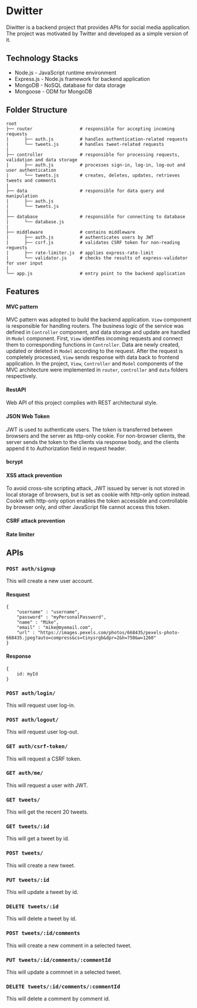 # Dwitter

Diwitter is a backend project that provides APIs for social media application. The project was motivated by Twitter and developed as a simple version of it. 

## Technology Stacks

* Node.js - JavaScript runtime environment 
* Express.js - Node.js framework for backend application
* MongoDB - NoSQL database for data storage
* Mongoose - ODM for MongoDB

## Folder Structure

    root
    ├── router                  # responsible for accepting incoming requests
    |      ├── auth.js          # handles authentication-related requests
    |      └── tweets.js        # handles tweet-related requests
    |
    ├── controller              # responsible for processing requests, validation and data storage
    |      ├── auth.js          # processes sign-in, log-in, log-out and user authentication
    |      └── tweets.js        # creates, deletes, updates, retrieves tweets and comments
    |
    ├── data                    # responsible for data query and manipulation
    |      ├── auth.js
    |      └── tweets.js
    |
    ├── database                # responsible for connecting to database
    |      └── database.js
    |
    ├── middleware              # contains middleware
    |      ├── auth.js          # authenticates users by JWT
    |      ├── csrf.js          # validates CSRF token for non-reading reguests
    |      ├── rate-limiter.js  # applies express-rate-limit
    |      └── validator.js     # checks the results of express-validator for user input
    | 
    └── app.js                  # entry point to the backend application

## Features

#### MVC pattern 

MVC pattern was adopted to build the backend application. `View` component is responsible for handling routers. The business logic of the service was defined in `Controller` component, and data storage and update are handled in `Model` component. First, `View` identifies incoming requests and connect them to corresponding functions in `Controller`. Data are newly created, updated or deleted in `Model` according to the request. After the request is completely processed, `View` sends response with data back to frontend application. In the project, `View`, `Controller` and `Model` components of the MVC architecture were implemented in `router`, `controller` and `data` folders respectively.

#### RestAPI
Web API of this project complies with REST architectural style.

#### JSON Web Token

JWT is used to authenticate users. The token is transferred between browsers and the server as http-only cookie. For non-browser clients, the server sends the token to the clients via response body, and the clients append it to Authorization field in request header.

#### bcrypt

#### XSS attack prevention

To avoid cross-site scripting attack, JWT issued by server is not stored in local storage of browsers, but is set as cookie with http-only option instead. Cookie with http-only option enables the token accessible and controllable by browser only, and other JavaScript file cannot access this token.

#### CSRF attack prevention

#### Rate limiter

## APIs

### `POST auth/signup`
This will create a new user account.
#### Resquest
    {
        "username" : "username",
        "password" : "myPersonalPassword",
        "name" : "Mike",
        "email" : "mike@myemail.com",
        "url" : "https://images.pexels.com/photos/668435/pexels-photo-668435.jpeg?auto=compress&cs=tinysrgb&dpr=2&h=750&w=1260"
    }
#### Response
    {
        id: myId
    }

### `POST auth/login/`
This will request user log-in.

### `POST auth/logout/`
This will request user log-out.

### `GET auth/csrf-token/`
This will request a CSRF token.

### `GET auth/me/`
This will request a user with JWT.

### `GET tweets/`
This will get the recent 20 tweets.

### `GET tweets/:id`
This will get a tweet by id.

### `POST tweets/`
This will create a new tweet.

### `PUT tweets/:id`
This will update a tweet by id.

### `DELETE tweets/:id`
This will delete a tweet by id.

### `POST tweets/:id/comments`
This will create a new comment in a selected tweet.

### `PUT tweets/:id/comments/:commentId`
This will update a commnet in a selected tweet.

### `DELETE tweets/:id/comments/:commentId`
This will delete a comment by comment id.
